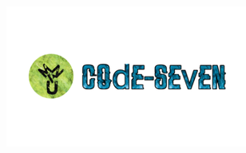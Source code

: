 <div align="center">
    <img src="./bg1.jpg" width="500" style="position: absolute">
    <img src="./bg2.png" alt="" style="position: absolute" width="500"/>
</div>
